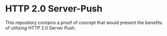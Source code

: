 # HTTP 2.0 Server-Push
This repository contains a proof of concept that would present the benefits of utilizing HTTP 2.0 Server Push.
